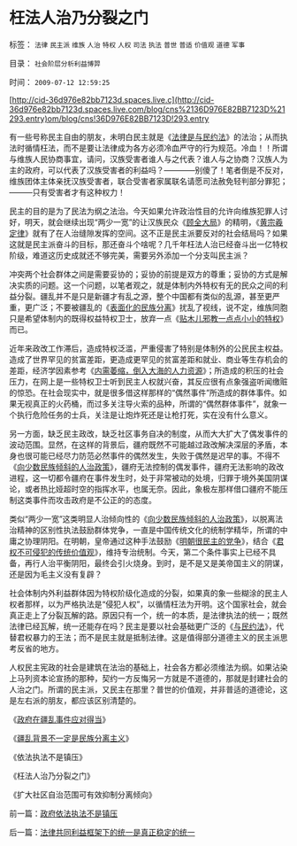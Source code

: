 # 枉法人治乃分裂之门

标签： `法律` `民主派` `维族` `人治` `特权` `人权` `司法` `执法` `普世` `普适` `价值观` `道德` `军事` 

目录： `社会阶层分析利益博羿`

时间： `2009-07-12 12:59:25`

[http://cid-36d976e82bb7123d.spaces.live.c](http://cid-36d976e82bb7123d.spaces.live.com/blog/cns%2136D976E82BB7123D%21293.entry)om/blog/cns!36D976E82BB7123D!293.entry

有一些号称民主自由的朋友，未明白民主就是《[法律是与民约法](../../../2007/9/30/民主就是与民约法；法律并不是道德的上层建筑.md)》的法治；从而执法时循情枉法，而不是要让法律成为各方必须冷血严守的行为规范。冷血！！所谓与维族人民协商事宜，请问，汉族受害者谁人与之代表？谁人与之协商？汉族人为主的政府，可以代表了汉族受害者的利益吗？————别傻了！笔者倒是不反对，维族团体主体亲抚汉族受害者，联合受害者家属联名请愿司法赦免轻判部分罪犯；———只有受害者才有这种权力！

民主的目的是为了民法为纲之法治。今天如果允许政治性目的允许向维族犯罪人讨好，明天，就会继续出现“两少一宽”的让汉族民众《[顾全大局](http://blog.sina.com.cn/s/blog_5563a64d0100cfes.html)》的精明，《[黄宗羲定律](../../../2009/2/9/人权经济学之“黄宗羲定律”.md)》就有了在人治缝隙发挥的空间。这不正是民主派要反对的社会结局吗？如果这就是民主派奋斗的目标，那还奋斗个啥呢？几千年枉法人治已经奋斗出一亿特权阶级，难道这历史成就还不够完美，需要另外添加一个分支叫民主派？

冲突两个社会群体之间是需要妥协的；妥协的前提是双方的尊重；妥协的方式是解决实质的问题。这一个问题，以笔者观之，就是体制内外特权有无的民众之间的利益分裂。疆乱并不是只是新疆才有乱之源，整个中国都有类似的乱源，甚至更严重，更广泛；不要被疆乱的《[表面化的民族分离](http://blog.sina.com.cn/s/blog_5563a64d0100dqjw.html)》扰乱了视线，说不定，维族同胞只是希望体制内的既得权益特权卫士，放弃一点《[贴木儿邪教一点点小小的特权](../../../2009/6/7/贴木儿邪教的极端可能只是退而无忧的小小的特权.md)》而已。

近年来政改工作滞后，造成特权泛滥，严重侵害了特别是体制外的公民民主权益。造成了世界罕见的贫富差距，更造成更罕见的贫富差距和就业、商业等生存机会的差距，经济学因素参考《[内需萎缩，倒入大海的人力资源](../../../2009/6/10/内需萎缩！把供应过剩的人力资源倒入大海.md)》；所造成的积压的社会压力，在网上是一些特权卫士听到民主人权就兴奋，其反应很有点象强盗听闻缴赃的惊恐。在社会现实中，就是很多借这样那样的“偶然事件”所造成的群体事件。如果无视真正的火药桶，而过多关注导火索的品种，所谓的“偶然群体事件”，就象一个执行危险任务的士兵，关注是让炮炸死还是让枪打死，实在没有什么意义。

另一方面，缺乏民主政改，缺乏社区事务自决的制度，从而大大扩大了偶发事件的波动范围。显然，在这样的背景后，疆府既然不可能越过政改解决深层的矛盾，本身也很可能已经尽力防范必然事件的偶然发生，失败于偶然是迟早的事。不得不《[向少数民族倾斜的人治政策](../../../2008/10/29/民主社会不需要有倾向性的“民族政策”.md)》，疆府无法控制的偶发事件，疆府无法影响的政改进程，这一切都令疆府在事件发生时，处于非常被动的处境，归罪于境外美国阴谋论，或者热比娅超时空的指挥水平，也属无奈。因此，象极左那样借口疆府不能压制这类事件而攻击政府是不公正的的态度。

类似“两少一宽”这类明显人治倾向性的《[向少数民族倾斜的人治政策](../../../2008/10/29/民主社会不需要有倾向性的“民族政策”.md)》，以脱离法治精神的区别性执法鼓励群体党争，一直是中国传统文化的统制学精华，所谓的中庸之协理阴阳。在明朝，皇帝通过这种手法鼓励《[明朝很民主的党争](http://blog.163.com/darthvad/blog/static/5339947020094211013072/)》，结合《[君权不可侵犯的传统价值观](../../../2009/3/25/中国式诡辩：疑证从有，君权裁决.md)》，维持专治统制。今天，第二个条件事实上已经不具备，再行人治平衡阴阳，最终会引火烧身。到时，是不是又是美帝国主义的阴谋，还是因为毛主义没有复辟？

社会体制内外利益群体因为特权阶级化造成的分裂，如果真的象一些糊涂的民主人权者那样，以为严格执法是“侵犯人权”，以循情枉法为开明。这个国家社会，就会真正走上了分裂瓦解的路。原因只有一个，统一的本质，是法律执法的统一；既然法律已经瓦解，统一还能存在吗？民主是要以社会基础更广泛的《[与民约法](../../../2007/9/30/民主就是与民约法；法律并不是道德的上层建筑.md)》，代替君权暴力的王法；而不是民主就是抵制法律。这是值得部分道德主义的民主派思考反省的地方。

人权民主宪政的社会是建筑在法治的基础上，社会各方都必须维法为纲。如果沾染上马列资本论宣扬的那种，契约一方反悔另一方就是不道德的，那就是封建社会的人治之门。所谓的民主派，又民主在那里？普世的价值观，并非普适的道德论，这是左右派的朋友，都应该区别清楚的。

《[政府在疆乱事件应对得当](../../../2009/7/11/政府在疆乱事件应对得当.md)》

《[疆乱背景不一定是民族分离主义](http://blog.sina.com.cn/s/blog_5563a64d0100dqjw.html)》

《依法执法不是镇压》

《枉法人治乃分裂之门》

《扩大社区自治范围可有效抑制分离倾向》



前一篇：[政府依法执法不是镇压](../../../2009/7/12/政府依法执法不是镇压.md)

后一篇：[法律共同利益框架下的统一是真正稳定的统一](../../../2009/7/12/法律共同利益框架下的统一是真正稳定的统一.md)